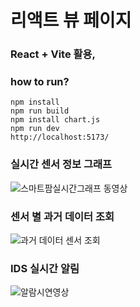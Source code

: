 리액트 뷰 페이지
=======
### React + Vite 활용,
### how to run?
```
npm install
npm run build
npm install chart.js
npm run dev
http://localhost:5173/
```

### 실시간 센서 정보 그래프
![스마트팜실시간그래프 동영상](https://github.com/user-attachments/assets/084ebe36-7002-4e80-8a4b-d64122c74581)
### 센서 별 과거 데이터 조회
![과거 데이터 센서 조회](https://github.com/user-attachments/assets/f7090caa-86e6-417e-b4dc-ace14601643f)
### IDS 실시간 알림
![알람시연영상](https://github.com/user-attachments/assets/4c981755-7a95-4b02-a6ab-5ca760baf060)

